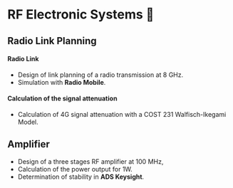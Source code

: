 # RF Electronic Systems 📡



## Radio Link Planning
#### Radio Link 
- Design of link planning of a radio transmission at 8 GHz.
- Simulation with **Radio Mobile**.


#### Calculation of the signal attenuation 
- Calculation of 4G signal attenuation with a COST 231 Walfisch-Ikegami Model.


## Amplifier 
- Design of a three stages RF amplifier at 100 MHz, 
- Calculation of the power output for 1W.
- Determination of stability in **ADS Keysight**.



